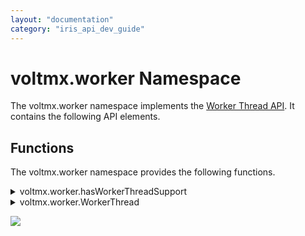```yaml
---
layout: "documentation"
category: "iris_api_dev_guide"
---
```

                            


voltmx.worker Namespace
=====================

The voltmx.worker namespace implements the [Worker Thread API](worker_apis.html). It contains the following API elements.

Functions
---------

The voltmx.worker namespace provides the following functions.


<details close markdown="block"><summary>voltmx.worker.hasWorkerThreadSupport</summary> 

* * *

This API is used during runtime only in parent scope to determine whether the current platform environment has worker thread support.

This API is most useful in case of SPA and Desktop Web platforms where runtime query can be made to determine whether a browser environment supports Worker Threads or not.

### Syntax

{% highlight VoltMx %}
voltmx.worker.hasWorkerThreadSupport()
{% endhighlight %}

### Input Parameters

None

### Example

{% highlight VoltMx %}
var hasWorkerSupport = voltmx.worker.hasWorkerThreadSupport();
if (hasWorkerSupport) {
    var worker = new voltmx.worker.WorkerThread("worker1.js");

    //do something
} else {
    //workers not supported
}
{% endhighlight %}

### Return Values

  
| Return Value | Description |
| --- | --- |
| Boolean | _true_: When worker thread support is present. _false_: When worker thread support is not present. |

### Platform Availability

Available for iOS, Android, Windows, SPA, and Desktop Web. For more information, see [Scope](worker_apis.html#scope).

</details>
<details close markdown="block"><summary>voltmx.worker.WorkerThread</summary> 

* * *

The voltmx.worker.WorkerThread function creates a WorkerThread object and returns a handle to it. The worker object represents a worker thread.

### Syntax

{% highlight VoltMx %}
voltmx.worker.WorkerThread(  
    workerjs);
{% endhighlight %}

### Input Parameters

  
| Parameter | Description |
| --- | --- |
| workerjs | A string that contains either the name of javascript file name or functional module name which contains worker thread code. |

 

### Example

{% highlight VoltMx %}
try {

    var worker = new voltmx.worker.WorkerThread("worker1.js");

} catch (e) {

    var err = voltmx.getError(e);

    if (err instanceof VoltMXError) {

        voltmx.print("VoltMXError Catch : " + JSON.stringify(err));

    }

}
{% endhighlight %}

### Return Values

Returns a `WorkerThread` object.

### Exceptions

| Error Code | Name | Message | Reason |
| --- | --- | --- | --- |
| 3001 | WorkerThreadError | WorkerThread: MissingMandatoryParameter. Failed to construct WorkerThread | If no argument is given to this function, this exception is thrown and `workerThread` object is not created. |
| 3002 | WorkerThreadError | WorkerThread: InvalidParameter. Invalid script name | If the `workerjs` argument is not a string, then this exception is thrown and `workerThread` object is not created. |

 

*   If the script or module specified by the `workerjs` argument is not found, and if an error event handler is registered for this `WorkerThread` object in the parent scope, then the error event handler is invoked with an error object and its `message` attribute set to following.
    
    > message:"WorkerThread: InvalidParameter. WorkerThread script not found"
    > 
    > *   In this error scenario no ‘VoltMXError’ exception will be raised.
    > *   Also the `filename`, `lineno` properties in the error event object for this error scenario have undefined values.
    
*   If multiple arguments are provided separated by a comma, the first argument is considered as the `workerjs` filename or module name and rest all are ignored.

### Platform Availability

Available for iOS, Android, Windows, SPA, and Desktop Web.

</details>

![](resources/prettify/onload.png)
